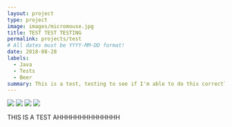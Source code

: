 ```yaml
---
layout: project
type: project
image: images/micromouse.jpg
title: TEST TEST TESTING
permalink: projects/test
# All dates must be YYYY-MM-DD format!
date: 2018-08-28
labels:
  - Java
  - Tests
  - Beer
summary: This is a test, testing to see if I'm able to do this correctly.
---
```


<div class="ui small rounded images">
  <img class="ui image" src="../images/micromouse-robot.png">
  <img class="ui image" src="../images/micromouse-robot-2.jpg">
  <img class="ui image" src="../images/micromouse.jpg">
  <img class="ui image" src="../images/micromouse-circuit.png">
</div>

THIS IS A TEST AHHHHHHHHHHHHHH



